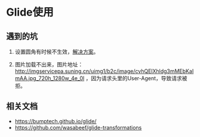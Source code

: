 # Glide使用

## 遇到的坑

1. 设置圆角有时候不生效，[解决方案](https://github.com/wasabeef/glide-transformations/issues/94)。

2. 图片加载不出来，图片地址：http://imgservicepa.suning.cn/uimg1/b2c/image/cvhQElXhldg3mMEbKaImAA.jpg_720h_1280w_4e_0l ，因为请求头里的User-Agent，导致请求被拒。


## 相关文档

* https://bumptech.github.io/glide/
* https://github.com/wasabeef/glide-transformations


